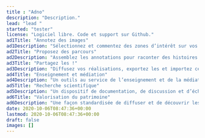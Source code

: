 ```yaml
---
title : "Adno"
description: "Description."
lead: "lead "
started: "tester"
license: "Logiciel libre. Code et support sur Github." 
ad1Title: "Annotez des images"
ad1Description: "Sélectionnez et commentez des zones d’intérêt sur vos images et celles des autres."
ad2Title: "Proposez des parcours"
ad2Description: "Assemblez les annotations pour raconter des histoires ou créer une lecture."
ad3Title: "Partagez les !"
ad3Description: "Diffusez vos réalisations, exportez les et importez celles des autres."
ad4Title: "Enseignement et médiation"
ad4Description: "Un outils au service de l’enseignement et de la médiation scientifique et culturelle"
ad5Title: "Recherche scientifique"
ad5Description: "Un dispositif de documentation, de discussion et d’échange de données scientifiques"
ad6Title: "Valorisation du patrimoine"
ad6Description: "Une façon standardisée de diffuser et de découvrir les données culturelles."
date: 2020-10-06T08:47:36+00:00
lastmod: 2020-10-06T08:47:36+00:00
draft: false
images: []
---
```

